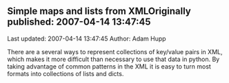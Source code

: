 ## Simple maps and lists from XMLOriginally published: 2007-04-14 13:47:45 
Last updated: 2007-04-14 13:47:45 
Author: Adam Hupp 
 
There are a several  ways to represent collections of key/value pairs in XML, which makes it more difficult than necessary to use that data in python.  By taking advantage of common patterns in the XML it is easy to turn most formats into collections of lists and dicts.